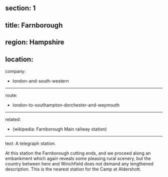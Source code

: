 ﻿section: 1
----
title: Farnborough
----
region: Hampshire
----
location: 
----
company:
- london-and-south-western
----
route:
- london-to-southampton-dorchester-and-weymouth
----
related:
- (wikipedia: Farnborough Main railway station)
----
text: A telegraph station.

At this station the Farnborough cutting ends, and we proceed along an embankment which again reveals some pleasing rural scenery, but the country between here and Winchfield does not demand any lengthened description. This is the nearest station for the Camp at Aldershott.
